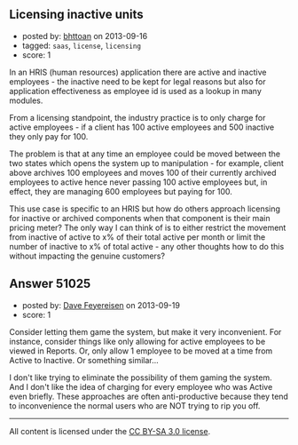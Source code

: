 ## Licensing inactive units

- posted by: [bhttoan](https://stackexchange.com/users/-1/23673-bhttoan) on 2013-09-16
- tagged: `saas`, `license`, `licensing`
- score: 1

In an HRIS (human resources) application there are active and inactive employees - the inactive need to be kept for legal reasons but also for application effectiveness as employee id is used as a lookup in many modules.

From a licensing standpoint, the industry practice is to only charge for active employees - if a client has 100 active employees and 500 inactive they only pay for 100.

The problem is that at any time an employee could be moved between the two states which opens the system up to manipulation - for example, client above archives 100 employees and moves 100 of their currently archived employees to active hence never passing 100 active employees but, in effect, they are managing 600 employees but paying for 100.

This use case is specific to an HRIS but how do others approach licensing for inactive or archived components when that component is their main pricing meter? The only way I can think of is to either restrict the movement from inactive of active to x% of their total active per month or limit the number of inactive to x% of total active - any other thoughts how to do this without impacting the genuine customers?


## Answer 51025

- posted by: [Dave Feyereisen](https://stackexchange.com/users/-1/8565-dave-feyereisen) on 2013-09-19
- score: 1

<p>Consider letting them game the system, but make it very inconvenient.  For instance, consider things like only allowing for active employees to be viewed in Reports.  Or, only allow 1 employee to be moved at a time from Active to Inactive.  Or something similar...</p>

<p>I don't like trying to eliminate the possibility of them gaming the system.  And I don't like the idea of charging for every employee who was Active even briefly.  These approaches are often anti-productive because they tend to inconvenience the normal users who are NOT trying to rip you off.   </p>




---

All content is licensed under the [CC BY-SA 3.0 license](https://creativecommons.org/licenses/by-sa/3.0/).
